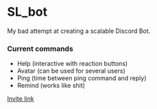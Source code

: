 # SL_bot

My bad attempt at creating a scalable Discord Bot.

### Current commands
- Help (interactive with reaction buttons)
- Avatar (can be used for several users)
- Ping (time between ping command and reply)
- Remind (works like shit)

[Invite link](https://discord.com/api/oauth2/authorize?client_id=701966708239237191&permissions=388160&scope=bot)
